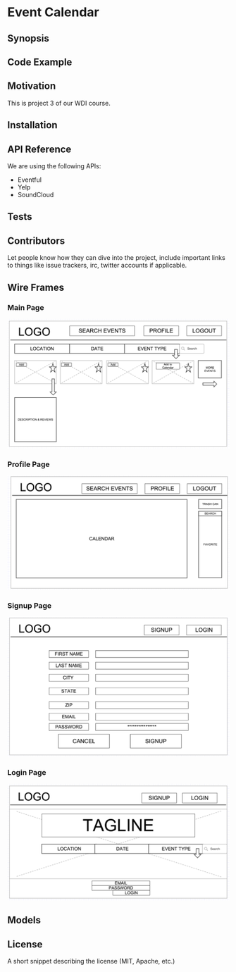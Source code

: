 # Event Calendar

## Synopsis


## Code Example

## Motivation

This is project 3 of our WDI course.

## Installation


## API Reference
We are using the following APIs:
* Eventful
* Yelp
* SoundCloud

## Tests


## Contributors

Let people know how they can dive into the project, include important links to things like issue trackers, irc, twitter accounts if applicable.

## Wire Frames

### Main Page
![Main Page](./public/images/wireframes/Main.png)

### Profile Page
![Profile Page](./public/images/wireframes/Profile.png)

### Signup Page
![Signup Page](./public/images/wireframes/SignUp.png)

### Login Page
![Login Page](./public/images/wireframes/Login.png)

## Models

## License

A short snippet describing the license (MIT, Apache, etc.)
